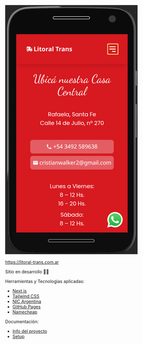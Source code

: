 <img src="https://github.com/lucasvazq/litoral-trans/blob/main/docs/screenshot.png?raw=true">

https://litoral-trans.com.ar

Sitio en desarrollo 👨‍💻

Herramientas y Tecnologías aplicadas:
- [Next.js](https://nextjs.org/)
- [Tailwind CSS](https://tailwindcss.com/)
- [NIC Argentina](https://nic.ar/)
- [GitHub Pages](https://pages.github.com/)
- [Namecheap](https://www.namecheap.com/)

Documentación:
- [Info del proyecto](/docs/INFO_DEL_PROYECTO.md)
- [Setup](/docs/SETUP.md)
